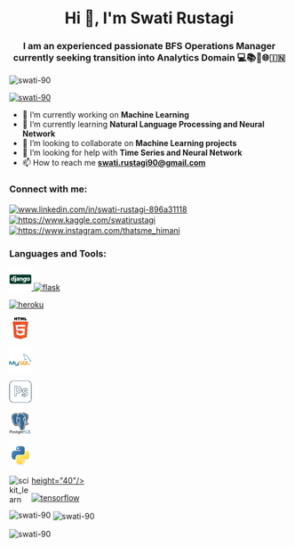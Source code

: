 <h1 align="center">Hi 👋, I'm Swati Rustagi</h1>
<h3 align="center">I am an experienced passionate BFS Operations Manager currently seeking transition into Analytics Domain 💻📚🧳️🌐🇮🇳</h3>

<p align="left"> <img src="https://komarev.com/ghpvc/?username=swati-90&label=Profile%20views&color=0e75b6&style=flat" alt="swati-90" /> </p>

<p align="left"> <a href="https://github.com/ryo-ma/github-profile-trophy"><img src="https://github-profile-trophy.vercel.app/?username=swati-90" alt="swati-90" /></a> </p>

- 🔭 I’m currently working on **Machine Learning**
- 🌱 I’m currently learning **Natural Language Processing and Neural Network**
- 👯 I’m looking to collaborate on **Machine Learning projects**
- 🤝 I’m looking for help with **Time Series and Neural Network**
- 📫 How to reach me **swati.rustagi90@gmail.com**

<h3 align="left">Connect with me:</h3>
<p align="left">
<a href="https://linkedin.com/in/swati-rustagi-896a31118" target="blank"><img align="center" src="https://cdn.jsdelivr.net/npm/simple-icons@3.0.1/icons/linkedin.svg" alt="www.linkedin.com/in/swati-rustagi-896a31118" height="30" width="40" /></a>
<a href="https://kaggle.com/swatirustagi" target="blank"><img align="center" src="https://cdn.jsdelivr.net/npm/simple-icons@3.0.1/icons/kaggle.svg" alt="https://www.kaggle.com/swatirustagi" height="30" width="40" /></a>
<a href="https://instagram.com/thatsme_himani" target="blank"><img align="center" src="https://cdn.jsdelivr.net/npm/simple-icons@3.0.1/icons/instagram.svg" alt="https://www.instagram.com/thatsme_himani" height="30" width="40" /></a>
</p>

<h3 align="left">Languages and Tools:</h3>
<p align="left"> <a href="https://www.djangoproject.com/" target="_blank"> <img src="https://raw.githubusercontent.com/devicons/devicon/master/icons/django/django-original.svg" alt="django" width="40" height="40"/> </a> <a href="https://flask.palletsprojects.com/" target="_blank"> <img src="https://www.vectorlogo.zone/logos/pocoo_flask/pocoo_flask-icon.svg" alt="flask" width="40" height="40"/> </a> </p>

<p align="left"> <a href="https://heroku.com" target="_blank"> <img src="https://www.vectorlogo.zone/logos/heroku/heroku-icon.svg" alt="heroku" width="40" height="40"/> </a> </p>
<p align="left"> <a href="https://www.w3.org/html/" target="_blank"> <img src="https://raw.githubusercontent.com/devicons/devicon/master/icons/html5/html5-original-wordmark.svg" alt="html5" width="40" height="40"/> </a>
  
  <a href="https://www.mysql.com/" target="_blank"> <img src="https://raw.githubusercontent.com/devicons/devicon/master/icons/mysql/mysql-original-wordmark.svg" alt="mysql" width="40" height="40"/> </a> </p>
<p align="left"> <a href="https://www.photoshop.com/en" target="_blank"> <img src="https://raw.githubusercontent.com/devicons/devicon/master/icons/photoshop/photoshop-line.svg" alt="photoshop" width="40" height="40"/> </a> 
  
  <a href="https://www.postgresql.org" target="_blank"> <img src="https://raw.githubusercontent.com/devicons/devicon/master/icons/postgresql/postgresql-original-wordmark.svg" alt="postgresql" width="40" height="40"/> </a>
  
  <a href="https://www.python.org" target="_blank"> <img src="https://raw.githubusercontent.com/devicons/devicon/master/icons/python/python-original.svg" alt="python" width="40" height="40"/> </a> </p>
  
<p align="left">  <a href="https://scikit-learn.org/" target="_blank"> <img src="https://upload.wikimedia.org/wikipedia/commons/0/05/Scikit_learn_logo_small.svg" alt="scikit_learn" width="40"<p align="left">  height="40"/> </a> 
  
  <a href="https://www.tensorflow.org" target="_blank"> <img src="https://www.vectorlogo.zone/logos/tensorflow/tensorflow-icon.svg" alt="tensorflow" width="40" height="40"/> </a> </p>

<p><img align="left" src="https://github-readme-stats.vercel.app/api/top-langs?username=swati-90&show_icons=true&locale=en&layout=compact" alt="swati-90" /></p>

<p>&nbsp;<img align="center" src="https://github-readme-stats.vercel.app/api?username=swati-90&show_icons=true&locale=en" alt="swati-90" /></p>

<p><img align="center" src="https://github-readme-streak-stats.herokuapp.com/?user=swati-90&" alt="swati-90" /></p>

<!--
**Swati-90/Swati-90** is a ✨ _special_ ✨ repository because its `README.md` (this file) appears on your GitHub profile.

Here are some ideas to get you started:

- 💬 Ask me about ... I am an exprienced Operations Manager seeking transition into Analytics Domain.

- 🔭 I’m currently working on ... Machine Learning
- 🌱 I’m currently learning ... Natural Langugae Processing and Neural Network
- 👯 I’m looking to collaborate on ... Python projects
- 🤔 I’m looking for help with ... Time Series and Neural Network
